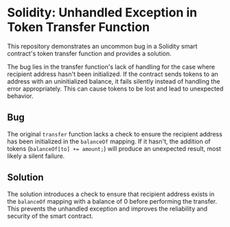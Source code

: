 # Solidity: Unhandled Exception in Token Transfer Function

This repository demonstrates an uncommon bug in a Solidity smart contract's token transfer function and provides a solution.

The bug lies in the transfer function's lack of handling for the case where recipient address hasn't been initialized. If the contract sends tokens to an address with an uninitialized balance, it fails silently instead of handling the error appropriately. This can cause tokens to be lost and lead to unexpected behavior.

## Bug

The original `transfer` function lacks a check to ensure the recipient address has been initialized in the `balanceOf` mapping.  If it hasn't, the addition of tokens (`balanceOf[to] += amount;`) will produce an unexpected result, most likely a silent failure. 

## Solution

The solution introduces a check to ensure that recipient address exists in the `balanceOf` mapping with a balance of 0 before performing the transfer. This prevents the unhandled exception and improves the reliability and security of the smart contract.
